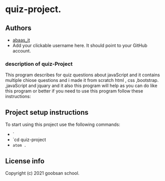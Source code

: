 # quiz-project.

## Authors
- [abaas_it](https://github.com/abaasasad)
- Add your clickable username here. It should point to your GitHub account.

### description of quiz-Project
This program describes for quiz questions about javaScript and it contains multiple chiose questions and i made it from scratch  html , css ,bootstrap. ,javaScript and jquary and it also this program will help as you can do like this program or better if you need to use this program follow these instructions:

## Project setup instructions
To start using this project use the following commands:
- `
- `cd quiz-project
- `atom .`



## License info

Copyright (c) 2021 goobsan school.
